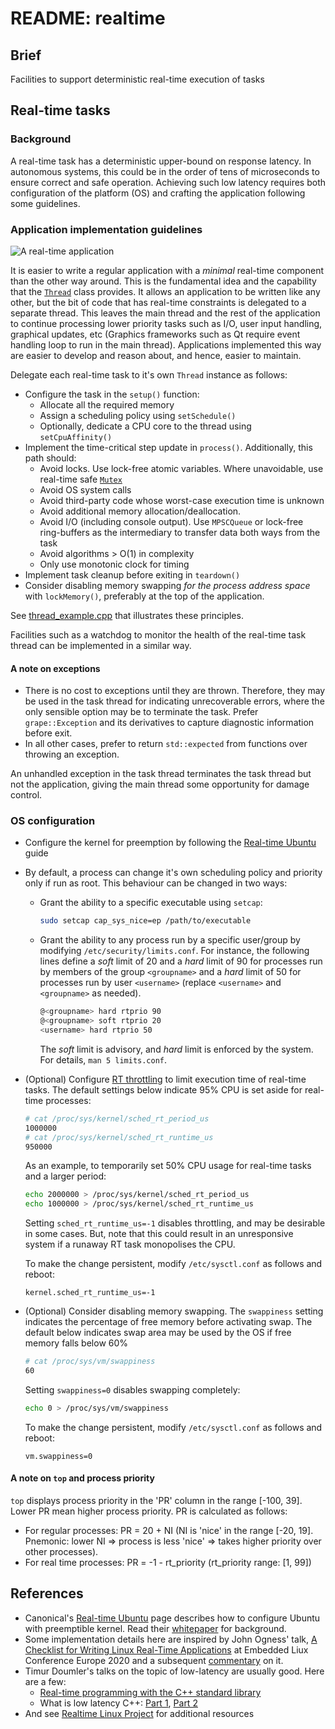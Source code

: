# README: realtime

## Brief

Facilities to support deterministic real-time execution of tasks

## Real-time tasks

### Background

A real-time task has a deterministic upper-bound on response latency. In autonomous systems, this could be in the order of tens of microseconds to ensure correct and safe operation. Achieving such low latency requires both configuration of the platform (OS) and crafting the application following some guidelines.

### Application implementation guidelines 

![A real-time application](docs/media/rt-application.png)

It is easier to write a regular application with a _minimal_ real-time component than the other way around. This is the fundamental idea and the capability that the [`Thread`](include/grape/realtime/thread.h) class provides. It allows an application to be written like any other, but the bit of code that has real-time constraints is delegated to a separate thread. This leaves the main thread and the rest of the application to continue processing lower priority tasks such as I/O, user input handling, graphical updates, etc (Graphics frameworks such as Qt require event handling loop to run in the main thread). Applications implemented this way are easier to develop and reason about, and hence, easier to maintain.

Delegate each real-time task to it's own `Thread` instance as follows:
  - Configure the task in the `setup()` function:
    - Allocate all the required memory
    - Assign a scheduling policy using `setSchedule()`
    - Optionally, dedicate a CPU core to the thread using `setCpuAffinity()`
  - Implement the time-critical step update in `process()`. Additionally, this path should:
    - Avoid locks. Use lock-free atomic variables. Where unavoidable, use real-time safe [`Mutex`](include/grape/realtime/mutex.h)
    - Avoid OS system calls 
    - Avoid third-party code whose worst-case execution time is unknown
    - Avoid additional memory allocation/deallocation. 
    - Avoid I/O (including console output). Use `MPSCQueue` or lock-free ring-buffers as the intermediary to transfer data both ways from the task
    - Avoid algorithms > O(1) in complexity
    - Only use monotonic clock for timing
  - Implement task cleanup before exiting in `teardown()`
  - Consider disabling memory swapping _for the process address space_ with `lockMemory()`, preferably at the top of the application.

See [thread_example.cpp](examples/thread_example.cpp) that illustrates these principles.

Facilities such as a watchdog to monitor the health of the real-time task thread can be implemented in a similar way.  

#### A note on exceptions

- There is no cost to exceptions until they are thrown. Therefore, they may be used in the task thread for indicating unrecoverable errors, where the only sensible option may be to terminate the task. Prefer `grape::Exception` and its derivatives to capture diagnostic information before exit.
- In all other cases, prefer to return `std::expected` from functions over throwing an exception.
 
 An unhandled exception in the task thread terminates the task thread but not the application, giving the main thread some opportunity for damage control.

### OS configuration

- Configure the kernel for preemption by following the [Real-time Ubuntu](https://ubuntu.com/real-time) guide
- By default, a process can change it's own scheduling policy and priority only if run as root. This behaviour can be changed in two ways:
  - Grant the ability to a specific executable using `setcap`:
    ```bash
    sudo setcap cap_sys_nice=ep /path/to/executable
    ```
  - Grant the ability to any process run by a specific user/group by modifying `/etc/security/limits.conf`. For instance, the following lines define a _soft_ limit of 20 and a _hard_ limit of 90 for processes run by members of the group `<groupname>` and a _hard_ limit of 50 for processes run by user `<username>` (replace `<username>` and `<groupname>` as needed). 
    ```bash
    @<groupname> hard rtprio 90
    @<groupname> soft rtprio 20
    <username> hard rtprio 50
    ```
    The _soft_ limit is advisory, and _hard_ limit is enforced by the system. For details, `man 5 limits.conf`.
- (Optional) Configure [RT throttling](https://wiki.linuxfoundation.org/realtime/documentation/technical_basics/sched_rt_throttling) to limit execution time of real-time tasks. The default settings below indicate 95% CPU is set aside for real-time processes:
  ```bash
  # cat /proc/sys/kernel/sched_rt_period_us
  1000000
  # cat /proc/sys/kernel/sched_rt_runtime_us
  950000
  ```
  As an example, to temporarily set 50% CPU usage for real-time tasks and a larger period:
  ```bash
  echo 2000000 > /proc/sys/kernel/sched_rt_period_us
  echo 1000000 > /proc/sys/kernel/sched_rt_runtime_us
  ```
  Setting `sched_rt_runtime_us=-1` disables throttling, and may be desirable in some cases. But, note that this could result in an unresponsive system if a runaway RT task monopolises the CPU. 

  To make the change persistent, modify `/etc/sysctl.conf` as follows and reboot:
  ```
  kernel.sched_rt_runtime_us=-1
  ```
- (Optional) Consider disabling memory swapping. The `swappiness` setting indicates the percentage of free memory before activating swap. The default below indicates swap area may be used by the OS if free memory falls below 60%
  ```bash
  # cat /proc/sys/vm/swappiness
  60
  ```
  Setting `swappiness=0` disables swapping completely:
  ```bash
  echo 0 > /proc/sys/vm/swappiness
  ```
  To make the change persistent, modify `/etc/sysctl.conf` as follows and reboot:
  ```
  vm.swappiness=0
  ```

#### A note on `top` and process priority

`top` displays process priority in the 'PR' column in the range [-100, 39]. Lower PR mean higher process priority. PR is calculated as follows:
- For regular processes: PR = 20 + NI (NI is 'nice' in the range [-20, 19]. Pnemonic: lower NI => process is less 'nice' => takes higher priority over other processes).
- For real time processes: PR = -1 - rt_priority (rt_priority range: [1, 99])

## References

- Canonical's [Real-time Ubuntu](https://ubuntu.com/real-time) page describes how to configure Ubuntu with preemptible kernel. Read their [whitepaper](./media/2023-11-29-ubuntu-rtl-whitepaper.pdf) for background. 
- Some implementation details here are inspired by John Ogness' talk, [A Checklist for Writing Linux Real-Time Applications](docs/media/2020-10-26-john-ogness-rt-checklist.pdf) at Embedded Liux Conference Europe 2020 and a subsequent [commentary](https://lwn.net/Articles/837019/) on it. 
- Timur Doumler's talks on the topic of low-latency are usually good. Here are a few: 
  - [Real-time programming with the C++ standard library](https://youtu.be/Tof5pRedskI)
  - What is low latency C++: [Part 1](https://youtu.be/EzmNeAhWqVs), [Part 2](https://youtu.be/5uIsadq-nyk)
- And see [Realtime Linux Project](https://wiki.linuxfoundation.org/realtime/start) for additional resources
